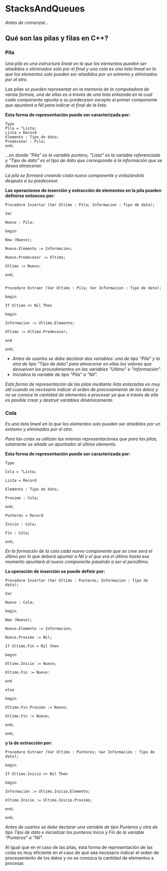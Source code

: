 # StacksAndQueues

_Antes de comenzar..._

## Qué son las pilas y filas en C++?

### Pila

_Una pila es una estructura lineal en la que los elementos pueden ser añadidos o 
eliminados solo por el final y una cola es una lista lineal en la que los elementos 
solo pueden ser añadidos por un extremo y eliminados por el otro._

_Las pilas se pueden representar en la memoria de la computadora de varias 
formas, una de ellas es a través de una lista enlazada en la cual cada 
componente apunta a su predecesor excepto el primer componente que 
apuntará a Nil para indicar el final de la lista._

**Esta forma de representación puede ser caracterizada por:**
```
Type
Pila = ^Lista;
Lista = Record
Elemento : Tipo de dato;
Predecesor : Pila;
end;
```
_...en donde "Pila" es la variable puntero, "Lista" es la variable referenciada y "Tipo de dato" es 
el tipo de dato que corresponde a la información que se desea almacenar._

_La pila se formará creando cada nuevo componente y enlazándolo después a su 
predecesor._

**Las operaciones de inserción y extracción de elementos en la pila pueden 
definirse entonces por:**
```
Procedure Insertar (Var Ultimo : Pila; Informacion : Tipo de dato);

Var

Nuevo : Pila;

begin

New (Nuevo);

Nuevo.Elemento := Informacion;

Nuevo.Predecesor := Ultimo;

Ultimo := Nuevo;

end;


Procedure Extraer (Var Ultimo : Pila; Var Informacion : Tipo de dato);

begin

If Ultimo <> Nil Then

begin

Informacion := Ultimo.Elemento;

Ultimo := Ultimo.Predecesor;

end

end;
```

- _Antes de usarlos se debe declarar dos variables: una de tipo "Pila" y la otra de 
tipo "Tipo de dato" para almacenar en ellas los valores que devuelven los 
procedimientos en las variables "Ultimo" e "Información"._
- _Inicialice la variable de tipo "Pila" a "Nil"._

_Esta forma de representación de las pilas mediante lista enlazadas es muy útil 
cuando es necesario indicar el orden de procesamiento de los datos y no se 
conoce la cantidad de elementos a procesar ya que a través de ella es posible 
crear y destruir variables dinámicamente._


### Cola

_Es una lista lineal en la que los elementos solo pueden ser añadidos por un extremo y eliminados por el otro._

_Para las colas se utilizan las mismas representaciones que para las pilas, solamente se añade un apuntador al último elemento._

**Esta forma de representación puede ser caracterizada por:**

```
Type

Cola = ^Lista;

Lista = Record

Elemento : Tipo de dato;

Proximo : Cola;

end;

Punteros = Record

Inicio : Cola;

Fin : Cola;

end;
```

_En la formación de la cola cada nuevo componente que se cree será el último 
por lo que deberá apuntar a Nil y el que era el último hasta ese momento 
apuntará al nuevo componente pasando a ser el penúltimo._

**La operación de inserción se puede definir por:**

```
Procedure Insertar (Var Ultimo : Punteros; Informacion : Tipo de dato);

Var

Nuevo : Cola;

begin

New (Nuevo);

Nuevo.Elemento := Informacion;

Nuevo.Proximo := Nil;

If Ultimo.Fin = Nil then

begin

Ultimo.Inicio := Nuevo;

Ultimo.Fin := Nuevo:

end

else

begin

Ultimo.Fin.Proximo := Nuevo;

Ultimo.Fin := Nuevo;

end;

end;
```

**y la de extracción por:**

```
Procedure Extraer (Var Ultimo : Punteros; Var Información : Tipo de dato);

begin

If Ultimo.Inicio <> Nil Then

begin

Información := Ultimo.Inicio.Elemento;

Ultimo.Inicio := Ultimo.Inicio.Proximo;

end;

end;
```

_Antes de usarlos se debe declarar una variable de tipo Punteros y otra de tipo 
Tipo de dato e inicializar los punteros Inicio y Fin de la variable "Punteros" a "Nil"._

Al igual que en el caso de las pilas, esta forma de representación de las colas es 
muy eficiente en el caso de que sea necesario indicar el orden de procesamiento 
de los datos y no se conozca la cantidad de elementos a procesar.
